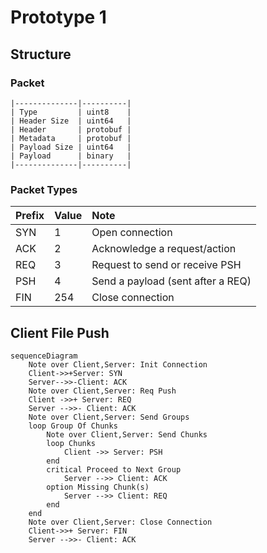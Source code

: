 # Prototype 1

## Structure
### Packet

```
|--------------|----------|
| Type         | uint8    |
| Header Size  | uint64   |
| Header       | protobuf |
| Metadata     | protobuf |
| Payload Size | uint64   |
| Payload      | binary   |
|--------------|----------|
```

### Packet Types

| Prefix | Value | Note                              |
| :----- | :-----| :-------------------------------- |
| SYN    | 1     | Open connection                   |
| ACK    | 2     | Acknowledge a request/action      |
| REQ    | 3     | Request to send or receive PSH    |
| PSH    | 4     | Send a payload (sent after a REQ) |
| FIN    | 254   | Close connection                  |


## Client File Push

```mermaid
sequenceDiagram
    Note over Client,Server: Init Connection
    Client->>+Server: SYN
    Server-->>-Client: ACK
    Note over Client,Server: Req Push
    Client ->>+ Server: REQ
    Server -->>- Client: ACK
    Note over Client,Server: Send Groups
    loop Group Of Chunks
        Note over Client,Server: Send Chunks
        loop Chunks
            Client ->> Server: PSH
        end
        critical Proceed to Next Group
            Server -->> Client: ACK
        option Missing Chunk(s)
            Server -->> Client: REQ
        end
    end
    Note over Client,Server: Close Connection
    Client->>+ Server: FIN
    Server -->>- Client: ACK
```
